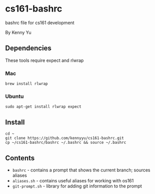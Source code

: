 cs161-bashrc
============

bashrc file for cs161 development

By Kenny Yu

## Dependencies

These tools require expect and rlwrap

### Mac

    brew install rlwrap

### Ubuntu
    sudo apt-get install rlwrap expect

## Install

    cd ~
    git clone https://github.com/kennyyu/cs161-bashrc.git
    cp ~/cs161-bashrc/bashrc ~/.bashrc && source ~/.bashrc

## Contents

* `bashrc` - contains a prompt that shows the current branch; sources aliases
* `aliases.sh` - contains useful aliases for working with os161
* `git-prompt.sh` - library for adding git information to the prompt

